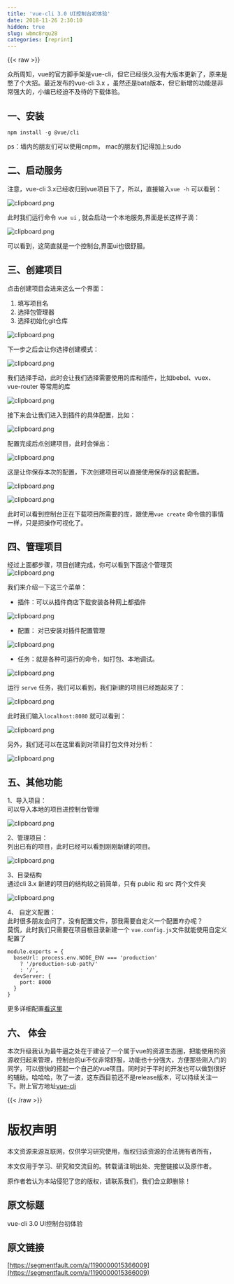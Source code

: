 ```yaml
---
title: 'vue-cli 3.0 UI控制台初体验' 
date: 2018-11-26 2:30:10
hidden: true
slug: wbmc8rqu28
categories: [reprint]
---
```


{{< raw >}}
<p>&#x4F17;&#x6240;&#x5468;&#x77E5;&#xFF0C;vue&#x7684;&#x5B98;&#x65B9;&#x811A;&#x624B;&#x67B6;&#x662F;vue-cli&#xFF0C;&#x4F46;&#x5B83;&#x5DF2;&#x7ECF;&#x5F88;&#x4E45;&#x6CA1;&#x6709;&#x5927;&#x7248;&#x672C;&#x66F4;&#x65B0;&#x4E86;&#xFF0C;&#x539F;&#x6765;&#x662F;&#x618B;&#x4E86;&#x4E2A;&#x5927;&#x62DB;&#x3002;&#x6700;&#x8FD1;&#x53D1;&#x5E03;&#x7684;vue-cli 3.x &#xFF0C;&#x867D;&#x7136;&#x8FD8;&#x662F;bata&#x7248;&#x672C;&#xFF0C;&#x4F46;&#x5B83;&#x65B0;&#x589E;&#x7684;&#x529F;&#x80FD;&#x662F;&#x975E;&#x5E38;&#x5F3A;&#x5927;&#x7684;&#xFF0C;&#x5C0F;&#x7F16;&#x5DF2;&#x7ECF;&#x8FEB;&#x4E0D;&#x53CA;&#x5F85;&#x7684;&#x4E0B;&#x8F7D;&#x4F53;&#x9A8C;&#x3002;</p><h2 id="articleHeader0">&#x4E00;&#x3001;&#x5B89;&#x88C5;</h2><div class="widget-codetool" style="display:none"><div class="widget-codetool--inner"><span class="selectCode code-tool" data-toggle="tooltip" data-placement="top" title="" data-original-title="&#x5168;&#x9009;"></span> <span type="button" class="copyCode code-tool" data-toggle="tooltip" data-placement="top" data-clipboard-text="npm install -g @vue/cli" title="" data-original-title="&#x590D;&#x5236;"></span> <span type="button" class="saveToNote code-tool" data-toggle="tooltip" data-placement="top" title="" data-original-title="&#x653E;&#x8FDB;&#x7B14;&#x8BB0;"></span></div></div><pre class="hljs coffeescript"><code style="word-break:break-word;white-space:initial"><span class="hljs-built_in">npm</span> install -g @vue/cli</code></pre><p>ps&#xFF1A;&#x5899;&#x5185;&#x7684;&#x670B;&#x53CB;&#x4EEC;&#x53EF;&#x4EE5;&#x4F7F;&#x7528;cnpm&#xFF0C; mac&#x7684;&#x670B;&#x53CB;&#x4EEC;&#x8BB0;&#x5F97;&#x52A0;&#x4E0A;sudo</p><h2 id="articleHeader1">&#x4E8C;&#x3001;&#x542F;&#x52A8;&#x670D;&#x52A1;</h2><p>&#x6CE8;&#x610F;&#xFF0C;vue-cli 3.x&#x5DF2;&#x7ECF;&#x6536;&#x5F52;&#x5230;vue&#x9879;&#x76EE;&#x4E0B;&#x4E86;&#xFF0C;&#x6240;&#x4EE5;&#xFF0C;&#x76F4;&#x63A5;&#x8F93;&#x5165;<code>vue -h</code> &#x53EF;&#x4EE5;&#x770B;&#x5230;&#xFF1A;</p><p><span class="img-wrap"><img data-src="/img/bVbcDtx?w=2288&amp;h=876" src="https://static.alili.tech/img/bVbcDtx?w=2288&amp;h=876" alt="clipboard.png" title="clipboard.png" style="cursor:pointer;display:inline"></span></p><p>&#x6B64;&#x65F6;&#x6211;&#x4EEC;&#x8FD0;&#x884C;&#x547D;&#x4EE4; <code>vue ui</code> , &#x5C31;&#x4F1A;&#x542F;&#x52A8;&#x4E00;&#x4E2A;&#x672C;&#x5730;&#x670D;&#x52A1;,&#x754C;&#x9762;&#x662F;&#x957F;&#x8FD9;&#x6837;&#x5B50;&#x6EF4;&#xFF1A;</p><p><span class="img-wrap"><img data-src="/img/bVbcDuL?w=3360&amp;h=2100" src="https://static.alili.tech/img/bVbcDuL?w=3360&amp;h=2100" alt="clipboard.png" title="clipboard.png" style="cursor:pointer;display:inline"></span></p><p>&#x53EF;&#x4EE5;&#x770B;&#x5230;&#xFF0C;&#x8FD9;&#x7B80;&#x76F4;&#x5C31;&#x662F;&#x4E00;&#x4E2A;&#x63A7;&#x5236;&#x53F0;,&#x754C;&#x9762;ui&#x4E5F;&#x5F88;&#x8212;&#x670D;&#x3002;</p><h2 id="articleHeader2">&#x4E09;&#x3001;&#x521B;&#x5EFA;&#x9879;&#x76EE;</h2><p>&#x70B9;&#x51FB;&#x521B;&#x5EFA;&#x9879;&#x76EE;&#x4F1A;&#x8FDB;&#x6765;&#x8FD9;&#x4E48;&#x4E00;&#x4E2A;&#x754C;&#x9762;&#xFF1A;</p><ol><li>&#x586B;&#x5199;&#x9879;&#x76EE;&#x540D;</li><li>&#x9009;&#x62E9;&#x5305;&#x7BA1;&#x7406;&#x5668;</li><li>&#x9009;&#x62E9;&#x521D;&#x59CB;&#x5316;git&#x4ED3;&#x5E93;</li></ol><p><span class="img-wrap"><img data-src="/img/bVbcDvd?w=3360&amp;h=2100" src="https://static.alili.tech/img/bVbcDvd?w=3360&amp;h=2100" alt="clipboard.png" title="clipboard.png" style="cursor:pointer;display:inline"></span></p><p>&#x4E0B;&#x4E00;&#x6B65;&#x4E4B;&#x540E;&#x4F1A;&#x8BA9;&#x4F60;&#x9009;&#x62E9;&#x521B;&#x5EFA;&#x6A21;&#x5F0F;&#xFF1A;</p><p><span class="img-wrap"><img data-src="/img/bVbcDvM?w=2378&amp;h=1112" src="https://static.alili.tech/img/bVbcDvM?w=2378&amp;h=1112" alt="clipboard.png" title="clipboard.png" style="cursor:pointer;display:inline"></span></p><p>&#x6211;&#x4EEC;&#x9009;&#x62E9;&#x624B;&#x52A8;&#xFF0C;&#x6B64;&#x65F6;&#x4F1A;&#x8BA9;&#x6211;&#x4EEC;&#x9009;&#x62E9;&#x9700;&#x8981;&#x4F7F;&#x7528;&#x7684;&#x5E93;&#x548C;&#x63D2;&#x4EF6;&#xFF0C;&#x6BD4;&#x5982;bebel&#x3001;vuex&#x3001;vue-router &#x7B49;&#x5E38;&#x7528;&#x7684;&#x5E93;</p><p><span class="img-wrap"><img data-src="/img/bVbcDvO?w=2734&amp;h=1854" src="https://static.alili.tech/img/bVbcDvO?w=2734&amp;h=1854" alt="clipboard.png" title="clipboard.png" style="cursor:pointer;display:inline"></span></p><p>&#x63A5;&#x4E0B;&#x6765;&#x4F1A;&#x8BA9;&#x6211;&#x4EEC;&#x8FDB;&#x5165;&#x5230;&#x63D2;&#x4EF6;&#x7684;&#x5177;&#x4F53;&#x914D;&#x7F6E;&#xFF0C;&#x6BD4;&#x5982;&#xFF1A;</p><p><span class="img-wrap"><img data-src="/img/bVbcDwa?w=3360&amp;h=2100" src="https://static.alili.tech/img/bVbcDwa?w=3360&amp;h=2100" alt="clipboard.png" title="clipboard.png" style="cursor:pointer"></span></p><p>&#x914D;&#x7F6E;&#x5B8C;&#x6210;&#x540E;&#x70B9;&#x521B;&#x5EFA;&#x9879;&#x76EE;&#xFF0C;&#x6B64;&#x65F6;&#x4F1A;&#x5F39;&#x51FA;&#xFF1A;</p><p><span class="img-wrap"><img data-src="/img/bVbcDwc?w=3360&amp;h=2100" src="https://static.alili.tech/img/bVbcDwc?w=3360&amp;h=2100" alt="clipboard.png" title="clipboard.png" style="cursor:pointer;display:inline"></span></p><p>&#x8FD9;&#x662F;&#x8BA9;&#x4F60;&#x4FDD;&#x5B58;&#x672C;&#x6B21;&#x7684;&#x914D;&#x7F6E;&#xFF0C;&#x4E0B;&#x6B21;&#x521B;&#x5EFA;&#x9879;&#x76EE;&#x53EF;&#x4EE5;&#x76F4;&#x63A5;&#x4F7F;&#x7528;&#x4FDD;&#x5B58;&#x7684;&#x8FD9;&#x5957;&#x914D;&#x7F6E;&#x3002;</p><p><span class="img-wrap"><img data-src="/img/bVbcDwl?w=3360&amp;h=2100" src="https://static.alili.tech/img/bVbcDwl?w=3360&amp;h=2100" alt="clipboard.png" title="clipboard.png" style="cursor:pointer;display:inline"></span></p><p><span class="img-wrap"><img data-src="/img/bVbcDwq?w=2100&amp;h=806" src="https://static.alili.tech/img/bVbcDwq?w=2100&amp;h=806" alt="clipboard.png" title="clipboard.png" style="cursor:pointer;display:inline"></span></p><p>&#x6B64;&#x65F6;&#x53EF;&#x4EE5;&#x770B;&#x5230;&#x63A7;&#x5236;&#x53F0;&#x6B63;&#x5728;&#x4E0B;&#x8F7D;&#x9879;&#x76EE;&#x6240;&#x9700;&#x8981;&#x7684;&#x5E93;&#xFF0C;&#x8DDF;&#x4F7F;&#x7528;<code>vue create</code> &#x547D;&#x4EE4;&#x505A;&#x7684;&#x4E8B;&#x60C5;&#x4E00;&#x6837;&#xFF0C;&#x53EA;&#x662F;&#x628A;&#x64CD;&#x4F5C;&#x53EF;&#x89C6;&#x5316;&#x4E86;&#x3002;</p><h2 id="articleHeader3">&#x56DB;&#x3001;&#x7BA1;&#x7406;&#x9879;&#x76EE;</h2><p>&#x7ECF;&#x8FC7;&#x4E0A;&#x9762;&#x90FD;&#x6B65;&#x9AA4;&#xFF0C;&#x9879;&#x76EE;&#x521B;&#x5EFA;&#x5B8C;&#x6210;&#xFF0C;&#x4F60;&#x53EF;&#x4EE5;&#x770B;&#x5230;&#x4E0B;&#x9762;&#x8FD9;&#x4E2A;&#x7BA1;&#x7406;&#x9875;<br><span class="img-wrap"><img data-src="/img/bVbcDwv?w=3360&amp;h=2100" src="https://static.alili.tech/img/bVbcDwv?w=3360&amp;h=2100" alt="clipboard.png" title="clipboard.png" style="cursor:pointer;display:inline"></span></p><p>&#x6211;&#x4EEC;&#x6765;&#x4ECB;&#x7ECD;&#x4E00;&#x4E0B;&#x8FD9;&#x4E09;&#x4E2A;&#x83DC;&#x5355;&#xFF1A;</p><ul><li>&#x63D2;&#x4EF6;&#xFF1A;&#x53EF;&#x4EE5;&#x4ECE;&#x63D2;&#x4EF6;&#x5546;&#x5E97;&#x4E0B;&#x8F7D;&#x5B89;&#x88C5;&#x5404;&#x79CD;&#x7F51;&#x4E0A;&#x90FD;&#x63D2;&#x4EF6;</li></ul><p><span class="img-wrap"><img data-src="/img/bVbcDwM?w=3360&amp;h=2100" src="https://static.alili.tech/img/bVbcDwM?w=3360&amp;h=2100" alt="clipboard.png" title="clipboard.png" style="cursor:pointer"></span></p><ul><li>&#x914D;&#x7F6E;&#xFF1A; &#x5BF9;&#x5DF2;&#x5B89;&#x88C5;&#x5BF9;&#x63D2;&#x4EF6;&#x914D;&#x7F6E;&#x7BA1;&#x7406;</li></ul><p><span class="img-wrap"><img data-src="/img/bVbcDw3?w=3360&amp;h=2100" src="https://static.alili.tech/img/bVbcDw3?w=3360&amp;h=2100" alt="clipboard.png" title="clipboard.png" style="cursor:pointer"></span></p><ul><li>&#x4EFB;&#x52A1;&#xFF1A;&#x5C31;&#x662F;&#x5404;&#x79CD;&#x53EF;&#x8FD0;&#x884C;&#x7684;&#x547D;&#x4EE4;&#xFF0C;&#x5982;&#x6253;&#x5305;&#x3001;&#x672C;&#x5730;&#x8C03;&#x8BD5;&#x3002;</li></ul><p><span class="img-wrap"><img data-src="/img/bVbcDxf?w=3360&amp;h=2100" src="https://static.alili.tech/img/bVbcDxf?w=3360&amp;h=2100" alt="clipboard.png" title="clipboard.png" style="cursor:pointer"></span></p><p>&#x8FD0;&#x884C; <code>serve</code> &#x4EFB;&#x52A1;&#xFF0C;&#x6211;&#x4EEC;&#x53EF;&#x4EE5;&#x770B;&#x5230;&#xFF0C;&#x6211;&#x4EEC;&#x65B0;&#x5EFA;&#x7684;&#x9879;&#x76EE;&#x5DF2;&#x7ECF;&#x8DD1;&#x8D77;&#x6765;&#x4E86;&#xFF1A;</p><p><span class="img-wrap"><img data-src="/img/bVbcDxn?w=3360&amp;h=2100" src="https://static.alili.tech/img/bVbcDxn?w=3360&amp;h=2100" alt="clipboard.png" title="clipboard.png" style="cursor:pointer"></span></p><p>&#x6B64;&#x65F6;&#x6211;&#x4EEC;&#x8F93;&#x5165;<code>localhost:8080</code> &#x5C31;&#x53EF;&#x4EE5;&#x770B;&#x5230;&#xFF1A;</p><p><span class="img-wrap"><img data-src="/img/bVbcDxp?w=3360&amp;h=2100" src="https://static.alili.tech/img/bVbcDxp?w=3360&amp;h=2100" alt="clipboard.png" title="clipboard.png" style="cursor:pointer;display:inline"></span></p><p>&#x53E6;&#x5916;&#xFF0C;&#x6211;&#x4EEC;&#x8FD8;&#x53EF;&#x4EE5;&#x5728;&#x8FD9;&#x91CC;&#x770B;&#x5230;&#x5BF9;&#x9879;&#x76EE;&#x6253;&#x5305;&#x6587;&#x4EF6;&#x5BF9;&#x5206;&#x6790;&#xFF1A;</p><p><span class="img-wrap"><img data-src="/img/bVbcDxz?w=3360&amp;h=2100" src="https://static.alili.tech/img/bVbcDxz?w=3360&amp;h=2100" alt="clipboard.png" title="clipboard.png" style="cursor:pointer;display:inline"></span></p><h2 id="articleHeader4">&#x4E94;&#x3001;&#x5176;&#x4ED6;&#x529F;&#x80FD;</h2><p>1&#x3001;&#x5BFC;&#x5165;&#x9879;&#x76EE;&#xFF1A;<br>&#x53EF;&#x4EE5;&#x5BFC;&#x5165;&#x672C;&#x5730;&#x7684;&#x9879;&#x76EE;&#x8FDB;&#x63A7;&#x5236;&#x53F0;&#x7BA1;&#x7406;</p><p><span class="img-wrap"><img data-src="/img/bVbcDxI?w=3360&amp;h=2100" src="https://static.alili.tech/img/bVbcDxI?w=3360&amp;h=2100" alt="clipboard.png" title="clipboard.png" style="cursor:pointer;display:inline"></span></p><p>2&#x3001;&#x7BA1;&#x7406;&#x9879;&#x76EE;&#xFF1A;<br>&#x5217;&#x51FA;&#x5DF2;&#x6709;&#x7684;&#x9879;&#x76EE;&#xFF0C;&#x6B64;&#x65F6;&#x5DF2;&#x7ECF;&#x53EF;&#x4EE5;&#x770B;&#x5230;&#x521A;&#x521A;&#x65B0;&#x5EFA;&#x7684;&#x9879;&#x76EE;&#x3002;</p><p><span class="img-wrap"><img data-src="/img/bVbcDxQ?w=3360&amp;h=2100" src="https://static.alili.tech/img/bVbcDxQ?w=3360&amp;h=2100" alt="clipboard.png" title="clipboard.png" style="cursor:pointer;display:inline"></span></p><p>3&#x3001;&#x76EE;&#x5F55;&#x7ED3;&#x6784;<br>&#x901A;&#x8FC7;cli 3.x &#x65B0;&#x5EFA;&#x7684;&#x9879;&#x76EE;&#x7684;&#x7ED3;&#x6784;&#x8F83;&#x4E4B;&#x524D;&#x7B80;&#x5355;&#xFF0C;&#x53EA;&#x6709; public &#x548C; src &#x4E24;&#x4E2A;&#x6587;&#x4EF6;&#x5939;</p><p><span class="img-wrap"><img data-src="/img/bVbcDxX?w=3360&amp;h=2100" src="https://static.alili.tech/img/bVbcDxX?w=3360&amp;h=2100" alt="clipboard.png" title="clipboard.png" style="cursor:pointer"></span></p><p>4&#x3001; &#x81EA;&#x5B9A;&#x4E49;&#x914D;&#x7F6E;&#xFF1A;<br>&#x6B64;&#x65F6;&#x5F88;&#x591A;&#x670B;&#x53CB;&#x4F1A;&#x95EE;&#x4E86;&#xFF0C;&#x6CA1;&#x6709;&#x914D;&#x7F6E;&#x6587;&#x4EF6;&#xFF0C;&#x90A3;&#x6211;&#x9700;&#x8981;&#x81EA;&#x5B9A;&#x4E49;&#x4E00;&#x4E2A;&#x914D;&#x7F6E;&#x548B;&#x529E;&#x5462;&#xFF1F;<br>&#x83AB;&#x614C;&#xFF0C;&#x6B64;&#x65F6;&#x6211;&#x4EEC;&#x53EA;&#x9700;&#x8981;&#x5728;&#x9879;&#x76EE;&#x6839;&#x76EE;&#x5F55;&#x65B0;&#x5EFA;&#x4E00;&#x4E2A; <code>vue.config.js</code>&#x6587;&#x4EF6;&#x5C31;&#x80FD;&#x4F7F;&#x7528;&#x81EA;&#x5B9A;&#x4E49;&#x914D;&#x7F6E;&#x4E86;</p><div class="widget-codetool" style="display:none"><div class="widget-codetool--inner"><span class="selectCode code-tool" data-toggle="tooltip" data-placement="top" title="" data-original-title="&#x5168;&#x9009;"></span> <span type="button" class="copyCode code-tool" data-toggle="tooltip" data-placement="top" data-clipboard-text="module.exports = {
  baseUrl: process.env.NODE_ENV === &apos;production&apos;
    ? &apos;/production-sub-path/&apos;
    : &apos;/&apos;,
  devServer: {
    port: 8000
  }
}" title="" data-original-title="&#x590D;&#x5236;"></span> <span type="button" class="saveToNote code-tool" data-toggle="tooltip" data-placement="top" title="" data-original-title="&#x653E;&#x8FDB;&#x7B14;&#x8BB0;"></span></div></div><pre class="hljs arduino"><code><span class="hljs-keyword">module</span>.exports = {
  baseUrl: <span class="hljs-built_in">process</span>.env.NODE_ENV === <span class="hljs-string">&apos;production&apos;</span>
    ? <span class="hljs-string">&apos;/production-sub-path/&apos;</span>
    : <span class="hljs-string">&apos;/&apos;</span>,
  devServer: {
    port: <span class="hljs-number">8000</span>
  }
}</code></pre><p>&#x66F4;&#x591A;&#x8BE6;&#x7EC6;&#x914D;&#x7F6E;<a href="https://cli.vuejs.org/config/#global-cli-config" rel="nofollow noreferrer" target="_blank">&#x770B;&#x8FD9;&#x91CC;</a></p><h2 id="articleHeader5">&#x516D;&#x3001; &#x4F53;&#x4F1A;</h2><p>&#x672C;&#x6B21;&#x5347;&#x7EA7;&#x6211;&#x8BA4;&#x4E3A;&#x6700;&#x725B;&#x903C;&#x4E4B;&#x5904;&#x5728;&#x4E8E;&#x5EFA;&#x8BBE;&#x4E86;&#x4E00;&#x4E2A;&#x5C5E;&#x4E8E;vue&#x7684;&#x8D44;&#x6E90;&#x751F;&#x6001;&#x5708;&#xFF0C;&#x628A;&#x80FD;&#x4F7F;&#x7528;&#x7684;&#x8D44;&#x6E90;&#x6536;&#x5F52;&#x8D77;&#x6765;&#x7BA1;&#x7406;&#xFF0C;&#x63A7;&#x5236;&#x53F0;&#x7684;ui&#x4E0D;&#x4EC5;&#x975E;&#x5E38;&#x8212;&#x670D;&#xFF0C;&#x529F;&#x80FD;&#x4E5F;&#x5341;&#x5206;&#x5F3A;&#x5927;&#xFF0C;&#x65B9;&#x4FBF;&#x90A3;&#x4E9B;&#x521A;&#x5165;&#x95E8;&#x7684;&#x540C;&#x5B66;&#xFF0C;&#x53EF;&#x4EE5;&#x5F88;&#x5FEB;&#x7684;&#x642D;&#x8D77;&#x4E00;&#x4E2A;&#x81EA;&#x5DF1;&#x7684;vue&#x9879;&#x76EE;&#x3002;&#x540C;&#x65F6;&#x5BF9;&#x4E8E;&#x5E73;&#x65F6;&#x7684;&#x5F00;&#x53D1;&#x4E5F;&#x53EF;&#x4EE5;&#x505A;&#x5230;&#x5F88;&#x597D;&#x7684;&#x8F85;&#x52A9;&#x3002;&#x54C8;&#x54C8;&#x54C8;&#xFF0C;&#x5439;&#x4E86;&#x4E00;&#x6CE2;&#xFF0C;&#x8FD9;&#x4E1C;&#x897F;&#x76EE;&#x524D;&#x8FD8;&#x4E0D;&#x662F;release&#x7248;&#x672C;&#xFF0C;&#x53EF;&#x4EE5;&#x6301;&#x7EED;&#x5173;&#x6CE8;&#x4E00;&#x4E0B;&#x3002;&#x9644;&#x4E0A;&#x5B98;&#x65B9;&#x5730;&#x5740;<a href="https://github.com/vuejs/vue-cli" rel="nofollow noreferrer" target="_blank">vue-cli</a></p>
{{< /raw >}}

# 版权声明
本文资源来源互联网，仅供学习研究使用，版权归该资源的合法拥有者所有，

本文仅用于学习、研究和交流目的。转载请注明出处、完整链接以及原作者。

原作者若认为本站侵犯了您的版权，请联系我们，我们会立即删除！

## 原文标题
vue-cli 3.0 UI控制台初体验

## 原文链接
[https://segmentfault.com/a/1190000015366009](https://segmentfault.com/a/1190000015366009)


